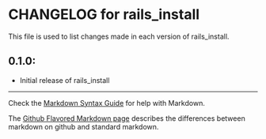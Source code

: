 # CHANGELOG for rails_install

This file is used to list changes made in each version of rails_install.

## 0.1.0:

* Initial release of rails_install

- - - 
Check the [Markdown Syntax Guide](http://daringfireball.net/projects/markdown/syntax) for help with Markdown.

The [Github Flavored Markdown page](http://github.github.com/github-flavored-markdown/) describes the differences between markdown on github and standard markdown.
